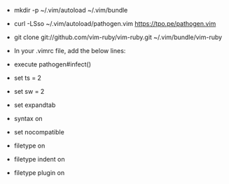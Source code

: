 * mkdir -p ~/.vim/autoload ~/.vim/bundle
* curl -LSso ~/.vim/autoload/pathogen.vim https://tpo.pe/pathogen.vim
* git clone git://github.com/vim-ruby/vim-ruby.git ~/.vim/bundle/vim-ruby

* In your .vimrc file, add the below lines:

* execute pathogen#infect()
* set ts = 2
* set sw = 2
* set expandtab
* syntax on
* set nocompatible
* filetype on
* filetype indent on
* filetype plugin on

